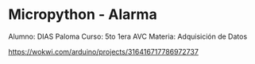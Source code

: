 # Micropython - Alarma

Alumno: DIAS Paloma
Curso: 5to 1era AVC 
Materia: Adquisición de Datos

https://wokwi.com/arduino/projects/316416717786972737